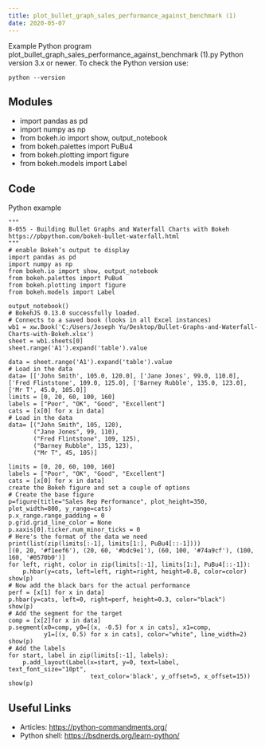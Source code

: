 ```yaml
---
title: plot_bullet_graph_sales_performance_against_benchmark (1)
date: 2020-05-07
---
```

Example Python program plot_bullet_graph_sales_performance_against_benchmark (1).py
Python version 3.x or newer.
To check the Python version use:

    python --version

## Modules

* import pandas as pd
* import numpy as np
* from bokeh.io import show, output_notebook
* from bokeh.palettes import PuBu4
* from bokeh.plotting import figure
* from bokeh.models import Label

## Code

Python example

    """
    B-055 - Building Bullet Graphs and Waterfall Charts with Bokeh
    https://pbpython.com/bokeh-bullet-waterfall.html
    """
    # enable Bokeh’s output to display
    import pandas as pd
    import numpy as np
    from bokeh.io import show, output_notebook
    from bokeh.palettes import PuBu4
    from bokeh.plotting import figure
    from bokeh.models import Label
    
    output_notebook()
    # BokehJS 0.13.0 successfully loaded.
    # Connects to a saved book (looks in all Excel instances)
    wb1 = xw.Book('C:/Users/Joseph Yu/Desktop/Bullet-Graphs-and-Waterfall-Charts-with-Bokeh.xlsx')
    sheet = wb1.sheets[0]
    sheet.range('A1').expand('table').value
    
    data = sheet.range('A1').expand('table').value
    # Load in the data
    data= [['John Smith', 105.0, 120.0], ['Jane Jones', 99.0, 110.0], ['Fred Flintstone', 109.0, 125.0], ['Barney Rubble', 135.0, 123.0], ['Mr T', 45.0, 105.0]]
    limits = [0, 20, 60, 100, 160]
    labels = ["Poor", "OK", "Good", "Excellent"]
    cats = [x[0] for x in data]
    # Load in the data
    data= [("John Smith", 105, 120),
           ("Jane Jones", 99, 110),
           ("Fred Flintstone", 109, 125),
           ("Barney Rubble", 135, 123),
           ("Mr T", 45, 105)]
    
    limits = [0, 20, 60, 100, 160]
    labels = ["Poor", "OK", "Good", "Excellent"]
    cats = [x[0] for x in data]
    create the Bokeh figure and set a couple of options
    # Create the base figure
    p=figure(title="Sales Rep Performance", plot_height=350, plot_width=800, y_range=cats)
    p.x_range.range_padding = 0
    p.grid.grid_line_color = None
    p.xaxis[0].ticker.num_minor_ticks = 0
    # Here's the format of the data we need
    print(list(zip(limits[:-1], limits[1:], PuBu4[::-1])))
    [(0, 20, '#f1eef6'), (20, 60, '#bdc9e1'), (60, 100, '#74a9cf'), (100, 160, '#0570b0')]
    for left, right, color in zip(limits[:-1], limits[1:], PuBu4[::-1]):
        p.hbar(y=cats, left=left, right=right, height=0.8, color=color)
    show(p)
    # Now add the black bars for the actual performance
    perf = [x[1] for x in data]
    p.hbar(y=cats, left=0, right=perf, height=0.3, color="black")
    show(p)
    # Add the segment for the target
    comp = [x[2]for x in data]
    p.segment(x0=comp, y0=[(x, -0.5) for x in cats], x1=comp, 
              y1=[(x, 0.5) for x in cats], color="white", line_width=2)
    show(p)
    # Add the labels
    for start, label in zip(limits[:-1], labels):
        p.add_layout(Label(x=start, y=0, text=label, text_font_size="10pt",
                           text_color='black', y_offset=5, x_offset=15))
    show(p)

## Useful Links

- Articles: https://python-commandments.org/
- Python shell: https://bsdnerds.org/learn-python/
